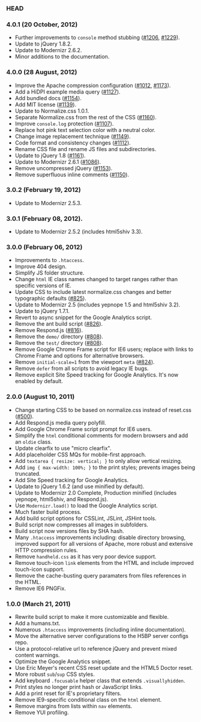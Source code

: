 ### HEAD

### 4.0.1 (20 October, 2012)

* Further improvements to `console` method stubbing ([#1206](https://github.com/h5bp/html5-boilerplate/issues/1206), [#1229](https://github.com/h5bp/html5-boilerplate/pull/1229)).
* Update to jQuery 1.8.2.
* Update to Modernizr 2.6.2.
* Minor additions to the documentation.

### 4.0.0 (28 August, 2012)

* Improve the Apache compression configuration ([#1012](https://github.com/h5bp/html5-boilerplate/issues/1012), [#1173](https://github.com/h5bp/html5-boilerplate/issues/1173)).
* Add a HiDPI example media query ([#1127](https://github.com/h5bp/html5-boilerplate/issues/1127)).
* Add bundled docs ([#1154](https://github.com/h5bp/html5-boilerplate/issues/1154)).
* Add MIT license ([#1139](https://github.com/h5bp/html5-boilerplate/issues/1139)).
* Update to Normalize.css 1.0.1.
* Separate Normalize.css from the rest of the CSS ([#1160](https://github.com/h5bp/html5-boilerplate/issues/1160)).
* Improve `console.log` protection ([#1107](https://github.com/h5bp/html5-boilerplate/issues/1107)).
* Replace hot pink text selection color with a neutral color.
* Change image replacement technique ([#1149](https://github.com/h5bp/html5-boilerplate/issues/1149)).
* Code format and consistency changes ([#1112](https://github.com/h5bp/html5-boilerplate/issues/1112)).
* Rename CSS file and rename JS files and subdirectories.
* Update to jQuery 1.8 ([#1161](https://github.com/h5bp/html5-boilerplate/issues/1161)).
* Update to Modernizr 2.6.1 ([#1086](https://github.com/h5bp/html5-boilerplate/issues/1086)).
* Remove uncompressed jQuery ([#1153](https://github.com/h5bp/html5-boilerplate/issues/1153)).
* Remove superfluous inline comments ([#1150](https://github.com/h5bp/html5-boilerplate/issues/1150)).

### 3.0.2 (February 19, 2012)

* Update to Modernizr 2.5.3.

### 3.0.1 (February 08, 2012).

* Update to Modernizr 2.5.2 (includes html5shiv 3.3).

### 3.0.0 (February 06, 2012)

* Improvements to `.htaccess`.
* Improve 404 design.
* Simplify JS folder structure.
* Change `html` IE class names changed to target ranges rather than specific versions of IE.
* Update CSS to include latest normalize.css changes and better typographic defaults ([#825](https://github.com/h5bp/html5-boilerplate/issues/825)).
* Update to Modernizr 2.5 (includes yepnope 1.5 and html5shiv 3.2).
* Update to jQuery 1.7.1.
* Revert to async snippet for the Google Analytics script.
* Remove the ant build script ([#826](https://github.com/h5bp/html5-boilerplate/issues/826)).
* Remove Respond.js ([#816](https://github.com/h5bp/html5-boilerplate/issues/816)).
* Remove the `demo/` directory ([#808](https://github.com/h5bp/html5-boilerplate/issues/808)).
* Remove the `test/` directory ([#808](https://github.com/h5bp/html5-boilerplate/issues/808)).
* Remove Google Chrome Frame script for IE6 users; replace with links to Chrome Frame and options for alternative browsers.
* Remove `initial-scale=1` from the viewport `meta` ([#824](https://github.com/h5bp/html5-boilerplate/issues/824)).
* Remove `defer` from all scripts to avoid legacy IE bugs.
* Remove explicit Site Speed tracking for Google Analytics. It's now enabled by default.

### 2.0.0 (August 10, 2011)

* Change starting CSS to be based on normalize.css instead of reset.css ([#500](https://github.com/h5bp/html5-boilerplate/issues/500)).
* Add Respond.js media query polyfill.
* Add Google Chrome Frame script prompt for IE6 users.
* Simplify the `html` conditional comments for modern browsers and add an `oldie` class.
* Update clearfix to use "micro clearfix".
* Add placeholder CSS MQs for mobile-first approach.
* Add `textarea { resize: vertical; }` to only allow vertical resizing.
* Add `img { max-width: 100%; }` to the print styles; prevents images being truncated.
* Add Site Speed tracking for Google Analytics.
* Update to jQuery 1.6.2 (and use minified by default).
* Update to Modernizr 2.0 Complete, Production minified (includes yepnope, html5shiv, and Respond.js).
* Use `Modernizr.load()` to load the Google Analytics script.
* Much faster build process.
* Add build script options for CSSLint, JSLint, JSHint tools.
* Build script now compresses all images in subfolders.
* Build script now versions files by SHA hash.
* Many `.htaccess` improvements including: disable directory browsing, improved support for all versions of Apache, more robust and extensive HTTP compression rules.
* Remove `handheld.css` as it has very poor device support.
* Remove touch-icon `link` elements from the HTML and include improved touch-icon support.
* Remove the cache-busting query paramaters from files references in the HTML.
* Remove IE6 PNGFix.

### 1.0.0 (March 21, 2011)

* Rewrite build script to make it more customizable and flexible.
* Add a humans.txt.
* Numerous `.htaccess` improvements (including inline documentation).
* Move the alternative server configurations to the H5BP server configs repo.
* Use a protocol-relative url to reference jQuery and prevent mixed content warnings.
* Optimize the Google Analytics snippet.
* Use Eric Meyer's recent CSS reset update and the HTML5 Doctor reset.
* More robust `sub`/`sup` CSS styles.
* Add keyboard `.focusable` helper class that extends `.visuallyhidden`.
* Print styles no longer print hash or JavaScript links.
* Add a print reset for IE's proprietary filters.
* Remove IE9-specific conditional class on the `html` element.
* Remove margins from lists within `nav` elements.
* Remove YUI profiling.
